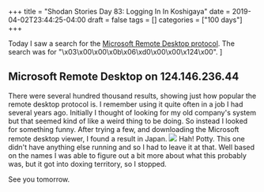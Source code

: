 +++
title = "Shodan Stories Day 83: Logging In In Koshigaya"
date = 2019-04-02T23:44:25-04:00
draft = false
tags = []
categories = ["100 days"]
+++

Today I saw a search for the [Microsoft Remote Desktop protocol](https://en.wikipedia.org/wiki/Remote_Desktop_Protocol). The search was for "\x03\x00\x00\x0b\x06\xd0\x00\x00\x124\x00".
]
## Microsoft Remote Desktop on 124.146.236.44
There were several hundred thousand results, showing just how popular the remote desktop protocol is. I remember using it quite often in a job I had several years ago. Initially I thought of looking for my old company's system but that seemed kind of like a weird thing to be doing. So instead I looked for something funny. After trying a few, and downloading the Microsoft remote desktop viewer, I found a result in Japan.
![](/images/100Days/Day83/image.jpeg)
Hah! Potty. This one didn't have anything else running and so I had to leave it at that. Well based on the names I was able to figure out a bit more about what this probably was, but it got into doxing territory, so I stopped.

See you tomorrow.
